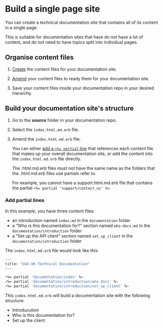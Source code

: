 # Build a single page site

You can create a technical documentation site that contains all of its content in a single page.

This is suitable for documentation sites that have do not have a lot of content, and do not need to have topics split into individual pages.

## Organise content files

1. [Create](create_new_project.html#create-a-new-project) the content files for your documentation site.

1. [Amend](content.html#content-examples) your content files to ready them for your documentation site.

1. Save your content files inside your documentation repo in your desired hierarchy.

## Build your documentation site's structure

1. Go to the __source__ folder in your documentation repo.

1. Select the `index.html.md.erb` file.

1. Amend the `index.html.md.erb` file.

    You can either [add a `<%= partial` line](single_page.html#add-partial-lines) that references each content file that makes up your overall documentation site, or add the content into the `index.html.md.erb` file directly.

    The .html.md.erb files must not have the same name as the folders that the .html.md.erb files use partials refer to.

    For example, you cannot have a support.html.md.erb file that contains the partial `<%= partial 'support/contact_us' %>`.

### Add partial lines

In this example, you have three content files:

- an introduction named `index.md` in the `documentation` folder
- a "Who is this documentation for?" section named `who-docs.md` in the `documentation/introduction` folder
- a "Set up the API client" section named `set_up_client` in the `documentation/introduction` folder

The `index.html.md.erb` file would look like this:

```bash
---
title: "GOV.UK Technical Documentation"
---

<%= partial 'documentation/index' %>
<%= partial 'documentation/introduction/who_docs' %>
<%= partial 'documentation/introduction/set_up_client' %>
```

This `index.html.md.erb` will build a documentation site with the following structure:

- Introducution
- Who is this documentation for?
- Set up the client
